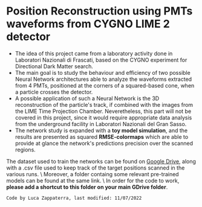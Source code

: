 # **Position Reconstruction using PMTs waveforms from CYGNO LIME 2 detector**

* The idea of this project came from a laboratory activity done in Laboratori Nazionali di Frascati, based on the CYGNO experiment for Directional Dark Matter search. 
* The main goal is to study the behaviour and efficiency of two possible Neural Network architectures able to analyze the waveforms extracted from 4 PMTs, positioned at the corners of a squared-based cone, when a particle crosses the detector.
* A possible application of such a Neural Network is the 3D reconstruction of the particle's track, if combined with the images from the LIME Time Projection Chamber. Neveretheless, this part will not be covered in this project, since it would require appropriate data analysis from the underground facility in Laboratori Nazionali del Gran Sasso.
* The network study is expanded with a **toy model simulation**, and the results are presented as squared **RMSE-colormaps** which are able to provide at glance the network's predictions precision over the scanned regions.

The dataset used to train the networks can be found on [Google Drive](https://drive.google.com/drive/folders/1-3Ghqj2Ps7Avec3rxHVLbOZatDtLko-8?usp=sharing), along with a .csv file used to keep track of the target positions scanned in the various runs. \\
Moreover, a folder containg some relevant pre-trained models can be found at the same link. \\
In order for the code to work, **please add a shortcut to this folder on your main GDrive folder**.

```
Code by Luca Zappaterra, last modified: 11/07/2022
```

